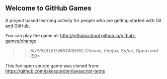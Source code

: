 ## Welcome to GitHub Games

A project based learning activity for people who are getting started with Git and GitHub.

You can play the game at: http://githubschool.github.io/github-games/change

>> _*SUPPORTED BROWSERS*: Chrome, Firefox, Safari, Opera and IE9+_

This fun open source game was cloned from: https://github.com/jakesgordon/javascript-tetris
